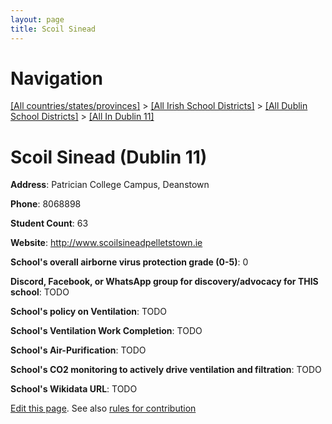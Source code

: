 ```yaml
---
layout: page
title: Scoil Sinead
---
```

# Navigation

[[All countries/states/provinces]](../../../..) > [[All Irish School Districts]](../../..) > [[All Dublin School Districts]](../..) > [[All In Dublin 11]](..)

# Scoil Sinead (Dublin 11)

**Address**: Patrician College Campus, Deanstown

**Phone**: 8068898

**Student Count**: 63

**Website**: <http://www.scoilsineadpelletstown.ie>

**School's overall airborne virus protection grade (0-5)**: 0

**Discord, Facebook, or WhatsApp group for discovery/advocacy for THIS school**: TODO

**School's policy on Ventilation**: TODO

**School's Ventilation Work Completion**: TODO

**School's Air-Purification**: TODO

**School's CO2 monitoring to actively drive ventilation and filtration**: TODO

**School's Wikidata URL**: TODO


[Edit this page](https://github.com/ventilate-schools/Ireland/edit/main/./Dublin_11/Scoil_Sinead.md). See also [rules for contribution](../../../contribution-rules/)
